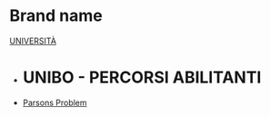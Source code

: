 # Brand name

[UNIVERSITÀ]()

  * # UNIBO - PERCORSI ABILITANTI
  * [Parsons Problem](pages/parsons_problem.md)
  <!-- * [SubMenu Item 2](subitem2.md)
  - - - -
  * # SubMenu Heading 2
  * [SubMenu Item 3](subitem3.md)
  - - - -
  * # SubMenu Heading 3
  * [SubMenu Item 3](subitem3.md)-->
<!---
[Menu Item 2](item2.md)
- - - -
[Menu Item 3](item3.md)

--->